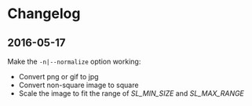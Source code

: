 # Changelog

## 2016-05-17

Make the `-n|--normalize` option working:

- Convert png or gif to jpg
- Convert non-square image to square
- Scale the image to fit the range of *SL_MIN_SIZE* and *SL_MAX_RANGE*

